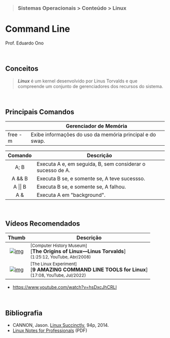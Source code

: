 > ### Sistemas Operacionais > Conteúdo > Linux

# Command Line

Prof. Eduardo Ono

<br>

## Conceitos

> __*Linux*__ é um kernel desenvolvido por Linus Torvalds e que compreende um conjunto de gerenciadores dos recursos do sistema.

<br>

## Principais Comandos

| | Gerenciador de Memória |
| --- | --- |
| free -m | Exibe informações do uso da memória principal e do swap.

| Comando | Descrição |
| :-: | --- |
| A; B      | Executa A e, em seguida, B, sem considerar o sucesso de A.
| A && B    | Executa B se, e somente se, A teve sucessso.
| A \|\| B  | Executa B se, e somente se, A falhou.
| A &       | Executa A em "background".

<br>

## Vídeos Recomendados

| Thumb | Descrição |
| :-: | --- |
| [![img](https://img.youtube.com/vi/WVTWCPoUt8w/default.jpg)](https://www.youtube.com/watch?v=WVTWCPoUt8w) | <sup>[Computer History Museum]</sup><br>[__The Origins of Linux—Linus Torvalds__]<br><sub>(1:25:12, YouTube, Abr/2008)</sub>
| [![img](https://img.youtube.com/vi/kFh1acsQ8DQ/default.jpg)](https://www.youtube.com/watch?v=kFh1acsQ8DQ) | <sup>[The Linux Experiment]</sup><br>[__9 AMAZING COMMAND LINE TOOLS for Linux__]<br><sub>(17:08, YouTube, Jul/2022)</sub>

* https://www.youtube.com/watch?v=hsDxcJhCRLI

<br>

## Bibliografia

* CANNON, Jason. [Linux Succinctly](https://www.syncfusion.com/ebooks/linux), 94p, 2014.
* [Linux Notes for Professionals](https://goalkicker.com/LinuxBook/) (PDF)
